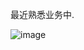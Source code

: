 最近熟悉业务中.

![image](https://github.com/user-attachments/assets/69d69051-22e4-4828-b017-cba17ce0f7c2)
